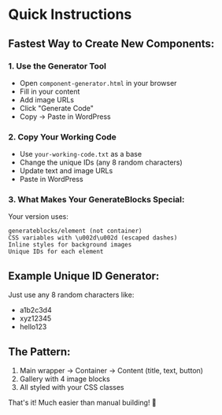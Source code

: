 # Quick Instructions

## Fastest Way to Create New Components:

### 1. Use the Generator Tool
- Open `component-generator.html` in your browser
- Fill in your content
- Add image URLs
- Click "Generate Code"
- Copy → Paste in WordPress

### 2. Copy Your Working Code
- Use `your-working-code.txt` as a base
- Change the unique IDs (any 8 random characters)
- Update text and image URLs
- Paste in WordPress

### 3. What Makes Your GenerateBlocks Special:

Your version uses:
```
generateblocks/element (not container)
CSS variables with \u002d\u002d (escaped dashes)
Inline styles for background images
Unique IDs for each element
```

## Example Unique ID Generator:
Just use any 8 random characters like:
- a1b2c3d4
- xyz12345
- hello123

## The Pattern:
1. Main wrapper → Container → Content (title, text, button)
2. Gallery with 4 image blocks
3. All styled with your CSS classes

That's it! Much easier than manual building! 🚀